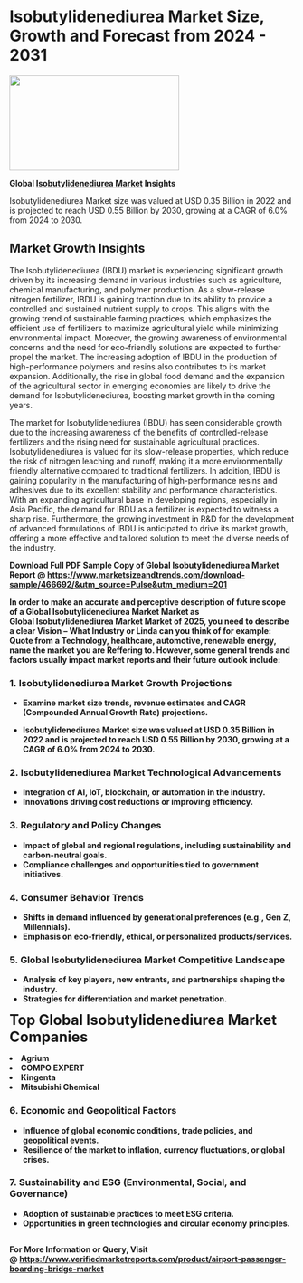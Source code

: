 <H1>Isobutylidenediurea Market Size, Growth and Forecast from 2024 - 2031</H1><img class="aligncenter size-medium wp-image-584254" src="https://thirdeyenews.in/wp-content/uploads/2024/09/Global-Market-Research-300x168.jpeg" alt="" width="300" height="168" /><p><strong>Global&nbsp;<a href="https://www.marketsizeandtrends.com/download-sample/466692/&amp;utm_source=Pulse&amp;utm_medium=201">Isobutylidenediurea Market</a> Insights</strong></p><p>Isobutylidenediurea Market size was valued at USD 0.35 Billion in 2022 and is projected to reach USD 0.55 Billion by 2030, growing at a CAGR of 6.0% from 2024 to 2030.</p><p><h2>Market Growth Insights</h2> <p>The Isobutylidenediurea (IBDU) market is experiencing significant growth driven by its increasing demand in various industries such as agriculture, chemical manufacturing, and polymer production. As a slow-release nitrogen fertilizer, IBDU is gaining traction due to its ability to provide a controlled and sustained nutrient supply to crops. This aligns with the growing trend of sustainable farming practices, which emphasizes the efficient use of fertilizers to maximize agricultural yield while minimizing environmental impact. Moreover, the growing awareness of environmental concerns and the need for eco-friendly solutions are expected to further propel the market. The increasing adoption of IBDU in the production of high-performance polymers and resins also contributes to its market expansion. Additionally, the rise in global food demand and the expansion of the agricultural sector in emerging economies are likely to drive the demand for Isobutylidenediurea, boosting market growth in the coming years.</p> <p><strong></strong></p> <p>The market for Isobutylidenediurea (IBDU) has seen considerable growth due to the increasing awareness of the benefits of controlled-release fertilizers and the rising need for sustainable agricultural practices. Isobutylidenediurea is valued for its slow-release properties, which reduce the risk of nitrogen leaching and runoff, making it a more environmentally friendly alternative compared to traditional fertilizers. In addition, IBDU is gaining popularity in the manufacturing of high-performance resins and adhesives due to its excellent stability and performance characteristics. With an expanding agricultural base in developing regions, especially in Asia Pacific, the demand for IBDU as a fertilizer is expected to witness a sharp rise. Furthermore, the growing investment in R&D for the development of advanced formulations of IBDU is anticipated to drive its market growth, offering a more effective and tailored solution to meet the diverse needs of the industry.</p> <p><strong></p><p><span class=""><strong>Download Full PDF Sample Copy of Global Isobutylidenediurea Market Report</strong> @ <a href="https://www.marketsizeandtrends.com/download-sample/466692/&amp;utm_source=Pulse&amp;utm_medium=201" target="_blank">https://www.marketsizeandtrends.com/download-sample/466692/&amp;utm_source=Pulse&amp;utm_medium=201</a></span></p><p>In order to make an accurate and perceptive description of future scope of a Global&nbsp;Isobutylidenediurea Market Market as Global&nbsp;Isobutylidenediurea Market Market of 2025, you need to describe a clear Vision &ndash; What Industry or Linda can you think of for example: Quote from a Technology, healthcare, automotive, renewable energy, name the market you are Reffering to. However, some general trends and factors usually impact market reports and their future outlook include:</p><h3>1.&nbsp;<strong>Isobutylidenediurea Market Growth Projections</strong></h3><ul><li>Examine market size trends, revenue estimates and CAGR (Compounded Annual Growth Rate) projections.</li><li><p>Isobutylidenediurea Market size was valued at USD 0.35 Billion in 2022 and is projected to reach USD 0.55 Billion by 2030, growing at a CAGR of 6.0% from 2024 to 2030.</p></li></ul><h3>2.&nbsp;<strong>Isobutylidenediurea Market Technological Advancements</strong></h3><ul><li>Integration of AI, IoT, blockchain, or automation in the industry.</li><li>Innovations driving cost reductions or improving efficiency.</li></ul><h3>3.&nbsp;<strong>Regulatory and Policy Changes</strong></h3><ul><li>Impact of global and regional regulations, including sustainability and carbon-neutral goals.</li><li>Compliance challenges and opportunities tied to government initiatives.</li></ul><h3>4.&nbsp;<strong>Consumer Behavior Trends</strong></h3><ul><li>Shifts in demand influenced by generational preferences (e.g., Gen Z, Millennials).</li><li>Emphasis on eco-friendly, ethical, or personalized products/services.</li></ul><h3>5.&nbsp;<strong>Global Isobutylidenediurea Market Competitive Landscape</strong></h3><ul><li>Analysis of key players, new entrants, and partnerships shaping the industry.</li><li>Strategies for differentiation and market penetration.</li></ul><p data-pm-slice="1 1 []"><span style="color: inherit; font-family: inherit; font-size: 25px;">Top Global Isobutylidenediurea Market Companies</span></p><div class="" data-test-id=""><p><li>Agrium</li><li> COMPO EXPERT</li><li> Kingenta</li><li> Mitsubishi Chemical</li></p></div><h3>6.&nbsp;<strong>Economic and Geopolitical Factors</strong></h3><ul><li>Influence of global economic conditions, trade policies, and geopolitical events.</li><li>Resilience of the market to inflation, currency fluctuations, or global crises.</li></ul><h3>7.&nbsp;<strong>Sustainability and ESG (Environmental, Social, and Governance)</strong></h3><ul><li>Adoption of sustainable practices to meet ESG criteria.</li><li>Opportunities in green technologies and circular economy principles.</li></ul><h2><strong style="font-size: 14px;">For More Information or Query, Visit @&nbsp;</strong><a style="background-color: #ffffff; font-size: 14px;" href="https://www.marketsizeandtrends.com/report/isobutylidenediurea-market/" target="_blank">https://www.verifiedmarketreports.com/product/airport-passenger-boarding-bridge-market</a></h2>
